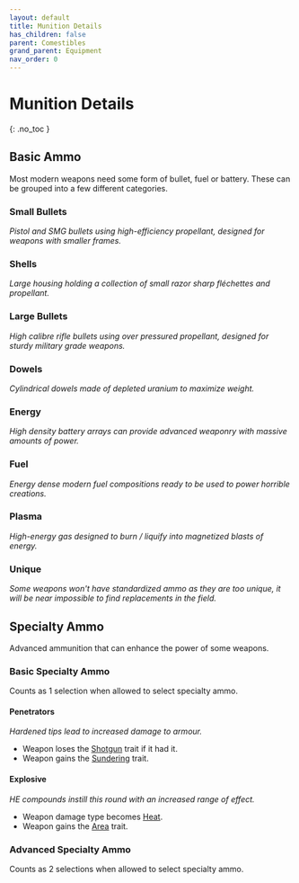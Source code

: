 ```yaml
---
layout: default
title: Munition Details
has_children: false
parent: Comestibles
grand_parent: Equipment
nav_order: 0
---
```

# Munition Details
{: .no_toc }

## Basic Ammo
Most modern weapons need some form of bullet, fuel or battery. These can be grouped into a few different categories.

### Small Bullets
*Pistol and SMG bullets using high-efficiency propellant, designed for weapons with smaller frames.*

### Shells
*Large housing holding a collection of small razor sharp fléchettes and propellant.*

### Large Bullets
*High calibre rifle bullets using over pressured propellant, designed for sturdy military grade weapons.*

### Dowels
*Cylindrical dowels made of depleted uranium to maximize weight.*

### Energy
*High density battery arrays can provide advanced weaponry with massive amounts of power.*

### Fuel
*Energy dense modern fuel compositions ready to be used to power horrible creations.*

### Plasma
*High-energy gas designed to burn / liquify into magnetized blasts of energy.*

### Unique
*Some weapons won't have standardized ammo as they are too unique, it will be near impossible to find replacements in the field.*

## Specialty Ammo
Advanced ammunition that can enhance the power of some weapons.

### Basic Specialty Ammo
Counts as 1 selection when allowed to select specialty ammo.
#### Penetrators
*Hardened tips lead to increased damage to armour.*
* Weapon loses the [Shotgun](Core/Weapon-Traits#Shotgun) trait if it had it.
* Weapon gains the [Sundering](Core/Weapon-Traits#Sundering) trait.

#### Explosive
*HE compounds instill this round with an increased range of effect.*
* Weapon damage type becomes [Heat](Core/Injury#Heat).
* Weapon gains the [Area](Core/Weapon-Traits#Area) trait.
### Advanced Specialty Ammo
Counts as 2 selections when allowed to select specialty ammo.

